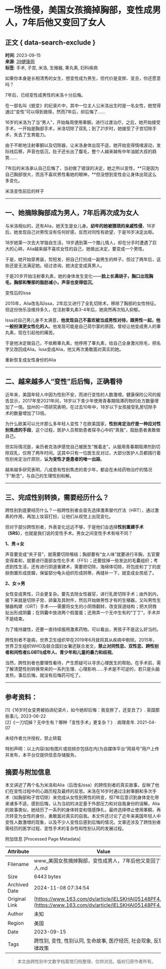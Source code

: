 # 一场性侵，美国女孩摘掉胸部，变性成男人，7年后他又变回了女人

## 正文 { data-search-exclude }


**时间**: 2023-09-15  
**来源**: [39健康网](https://www.163.com/dy/media/T1450859617079.html)  
**标签**: 手术, 子宫, 米洛, 生殖器, 睾丸素, 妇科疾病  

如果你本身是长相清秀的女生，想变性成为男生，但代价是变胖、变丑，你还愿意吗？

7年后，已经变性成男性的米洛十分后悔。

在一部名叫《蜕变》的纪录片中，其中一位主人公米洛出生时是一名女性，她觉得通过“变性”可以得到救赎，然而7年后，却后悔了……

16岁的米洛为了当“男人”，开始每周使用睾酮，进行过渡治疗。之后，她开始接受手术，一开始是胸部手术，米洛切除了双乳；到了21岁时，她接受了子宫切除手术，失去了生育能力。

由于不断地注射睾酮以及切除器，让米洛身体出现不适，她开始变得情绪波动，发际线后移，声音也低沉，肚子还长出了腹毛，整个人越来越有中年油腻大叔的趋势……

7年后的米洛承认自己后悔了，当初做了错误的决定，她之所以变性，**只是因为自己胸部很大，而且不喜欢男性看她的眼神，**但没想到变性会让身体出现这么多变化。

米洛变性前后的样子

---

## 一、她摘除胸部成为男人，7年后再次成为女人

与米洛相似的，还有Alia，她天生是女儿身。**幼年的她被猥琐的亲戚性侵**，16岁后，她发现自己对男性没有任何好感，反而对同性有欲望，于是16岁决定出柜。

18岁她第一次去大学独自生活，19岁遇到第一个酷儿情人，却在分手时遭遇了巨大的心碎。Alia越来越不喜欢女性的自己，她做出决定，要变成一个男性。

于是，她开始穿男装，剪短发，把自己打扮成一副男生的样子。但过了两年后，这些还是无法满足她。经过咨询，她决定变成真男人。

于是20岁开始注射睾丸素，她的身体发生变化——**脸上长满胡子，胸口出现胸毛，胸部和臀部的脂肪减小，声音也变得低沉**。

变性后的Issa

2015年，Alia改名叫Issa，2年后又进行了全乳切除术，移除了胸部的女性特征。但这份快乐没维持多久，在注射睾丸素3-4年后，她突然再次陷入抑郁。

Issa对自己男儿身不太满意，**他发现自己不喜欢被当成男性对待，跟男性一起，他一般扮演更女性化的人**。他发现可能是自己荷尔蒙的原因，曾经让他变成男人的睾丸素，现在引起他的痛苦。

于是他决定做自己，不依赖睾丸素。他停用了睾丸素，给自己全身激光除毛，把名字又改回成Alia。Issa变成Alia，他又再次勇敢面对真实的她。

重新恢复成女性身份的Alia

---

## 二、越来越多人“变性”后后悔，正确看待

近年来，美国年轻人中因为性别不安，而进行变性的人数激增。健康保险公司的报告显示，2017年至2021年间，18岁以下青少年使用青春期阻滞药物的处方数量增加了一倍。加州的一项研究表明，在过去10年中，18岁以下女孩接受乳房切除手术的数量增加了13倍。

为什么欧美可以允许那么多年轻人变性？在欧美国家，**性别肯定治疗是一种应对性别焦虑的手段**，这个过程，医护人员帮助患者探寻心中的“真我”，鼓励患者勇敢做自己。

但实际情况是，亲历者克洛伊感觉自己被医生“推着走”。从服用青春期阻滞剂到切除双乳，仅用了两年时间。这其中只有一位医生反对过，大部分医护人员都践行着性别肯定治疗原则，**认为变性才是患者的唯一出路**。

越来越多研究表明，八成患有性别焦虑的青少年，都会在未经药物治疗的情况下“断念”，与自己的生理性别和解。

---

## 三、完成性别转换，需要经历什么？

跨性别到底要经历什么？一般跨性别者会首先选择激素替代疗法（HRT），通过激素的作用，再加上妆容打扮，让他们从视觉上出现变化。

但对于部分跨性别者，外表变化远远不够，于是他们会选择**性别重建手术（SRS）**，也就是我们说的变性手术。男女之间变性手术有啥不同？

**1、男→女**

声音要变成“夹子音”，就需要切除喉结；胸部要有“女人味”就要进行丰胸，五官要变得柔和，就要进行面部女性化手术（FFS）；还要拔掉一些发达的毛囊组织；考虑到性生活，还有进行阴道重建术，需要把切除，海绵体切除，将包皮和丁丁的皮肤倒置形成皮瓣，保留部分龟头组织形成阴蒂，再缝补一下，就变成女孩纸了。

**2、女→男**

女性变成男性，只会更复杂。要先去除女性器官，进行乳房切除手术；由外到内，接下来就是切除子宫、卵巢及其附件，然后开始做男性才有的生殖器，又叫男性生殖器构建（GRT）手术——需要将女生的小阴唇翻转，改变尿道结构；把大阴唇扯出形成阴囊；在阴囊中放进两个假蛋蛋；还用弄一个无中生有的“丁丁”，手术并不是结束。

为了维持雄性，还要一直持续服用激素药物。可以看出，男孩子不是这么好当的。

跨性别者不是病，世界卫生组织早在2019年6月就将其从疾病中剔除。2015年，世界卫生组织WHO及联合国妇女署还联合发文，**禁止对同性恋、双性恋、跨性别者和间性者(LGBTI)成年人、青少年和儿童的暴力和歧视**。

当然，跨性别者也要理性看待，产生质疑可以寻求心理医生的帮助。在手术前，需了解清楚性别转换带来的一系列生理、心理影响……手术是不可逆的，若只是头脑发热，事后后悔，就没有后悔药可吃了。

---

## 参考资料：

\[1\]《16岁时女变男被拍进纪录片，如今她却后悔：我变胖了，还变丑了》. 英国那些事儿. 2023-06-22  
\[2\]《一刀切掉？无中生有？哪种「变性手术」更复杂？》. 病理青年. 2021-04-07  

未经作者允许授权，禁止转载  

特别声明：以上内容(如有图片或视频亦包括在内)为自媒体平台“网易号”用户上传并发布，本平台仅提供信息存储服务。

## 摘要与附加信息

<!-- tcd_abstract -->
本文讲述了两个名为米洛和Alia（后改名Issa）的跨性别者的真实故事，反映了他们在变性过程中的心路历程及最终的反思。米洛在16岁时通过注射睾酮和多次手术（如胸部和子宫切除）来完成从女性到男性的转变，但7年后意识到身体变化带来诸多不适，感到后悔，认为当初的决定基于外部压力和对自我身份的误解。Alia的故事类似，她经历了一系列的身体转变和情感挣扎，最终选择停止使用睾酮，再次转变为女性的身份，勇敢面对真实的自我。本文件还讨论了近年来美国年轻人中变性人数激增的现象，以及不少人变性后感到后悔的情况。文章还涉及了跨性别者需经历的医学过程、变性手术的复杂性和性别认同的发展过程。
<!-- tcd_abstract_end -->

附加信息 [Processed Page Metadata]

| Attribute       | Value                                  |
|-----------------|----------------------------------------|
| Filename        | www_美国女孩摘掉胸部，变性成男人，7年后他又变回了女人.md                             |
| Size            | 6443 bytes                           |
| Archived Date   | 2024-11-08 07:34:54                             |
| Original Link   | [https://www.163.com/dy/article/IELSKHAI05148PF4.html](https://www.163.com/dy/article/IELSKHAI05148PF4.html)                       |
| Author          | 未知                               |
| Region          | 美国                               |
| Date            | 2023-09-15                                 |
| Tags            | 跨性别, 变性, 性别认同, 生命故事, 医疗经历, 社会现象, 反思, 法律政策                                 |
>
> 本文由跨性别中文数字档案馆归档整理，仅供浏览。版权归原作者所有。
>